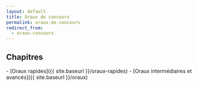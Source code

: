 ```yaml
---
layout: default
title: Oraux de concours
permalink: oraux-de-concours
redirect_from:
  - oraux-concours
---
```


<h2>Chapitres</h2>
- [Oraux rapides]({{ site.baseurl }}/oraux-rapides)
- [Oraux intermédiaires et avancés]({{ site.baseurl }}/oraux)
